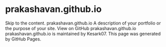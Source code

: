 # prakashavan.github.io
Skip to the content.
prakashavan.github.io
A description of your portfolio or the purpose of your site.
View on GitHub
prakashavan.github.io
prakashavan.github.io is maintained by Kesark07.
This page was generated by GitHub Pages.
